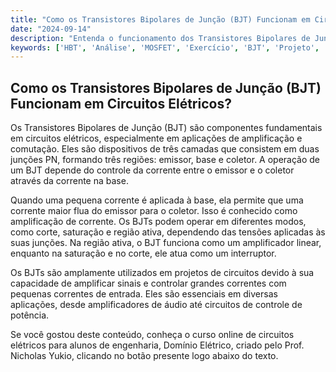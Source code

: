 ```yaml
---
title: "Como os Transistores Bipolares de Junção (BJT) Funcionam em Circuitos Elétricos?"
date: "2024-09-14"
description: "Entenda o funcionamento dos Transistores Bipolares de Junção (BJT) em circuitos elétricos e sua importância na engenharia."
keywords: ['HBT', 'Análise', 'MOSFET', 'Exercício', 'BJT', 'Projeto', 'circuito']
---
```


## Como os Transistores Bipolares de Junção (BJT) Funcionam em Circuitos Elétricos?

Os Transistores Bipolares de Junção (BJT) são componentes fundamentais em circuitos elétricos, especialmente em aplicações de amplificação e comutação. Eles são dispositivos de três camadas que consistem em duas junções PN, formando três regiões: emissor, base e coletor. A operação de um BJT depende do controle da corrente entre o emissor e o coletor através da corrente na base.

Quando uma pequena corrente é aplicada à base, ela permite que uma corrente maior flua do emissor para o coletor. Isso é conhecido como amplificação de corrente. Os BJTs podem operar em diferentes modos, como corte, saturação e região ativa, dependendo das tensões aplicadas às suas junções. Na região ativa, o BJT funciona como um amplificador linear, enquanto na saturação e no corte, ele atua como um interruptor.

Os BJTs são amplamente utilizados em projetos de circuitos devido à sua capacidade de amplificar sinais e controlar grandes correntes com pequenas correntes de entrada. Eles são essenciais em diversas aplicações, desde amplificadores de áudio até circuitos de controle de potência.

Se você gostou deste conteúdo, conheça o curso online de circuitos elétricos para alunos de engenharia, Domínio Elétrico, criado pelo Prof. Nicholas Yukio, clicando no botão presente logo abaixo do texto.
